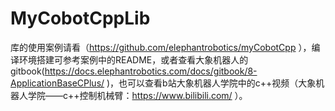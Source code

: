 # MyCobotCppLib
库的使用案例请看（https://github.com/elephantrobotics/myCobotCpp ），编译环境搭建可参考案例中的README，或者查看大象机器人的gitbook(https://docs.elephantrobotics.com/docs/gitbook/8-ApplicationBaseCPlus/ )，也可以查看b站大象机器人学院中的c++视频（大象机器人学院——c++控制机械臂：https://www.bilibili.com/ ）。